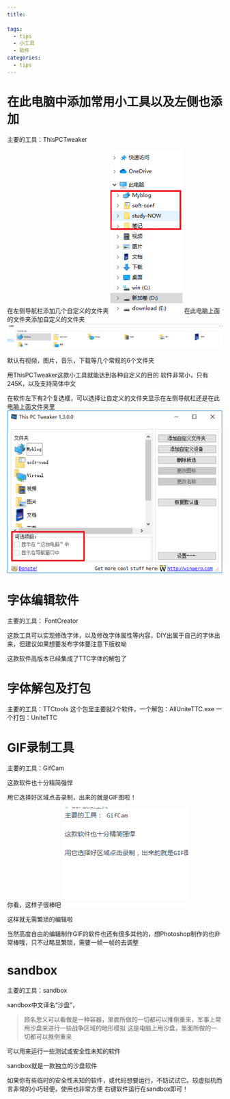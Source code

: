```yaml
---
title: 

tags:
  - tips
  - 小工具
  - 软件
categories: 
  - tips
---
```


# 在此电脑中添加常用小工具以及左侧也添加

主要的工具：ThisPCTweaker

在左侧导航栏添加几个自定义的文件夹
![左侧添加](https://raw.githubusercontent.com/zzzhbr/notebook-image/master/notebook/2019/09/22/1569147626705-1569147626733.png)
在此电脑上面的文件夹添加自定义的文件夹
![上面添加](https://raw.githubusercontent.com/zzzhbr/notebook-image/master/notebook/2019/09/22/1569147671902-1569147671905.png)

默认有视频，图片，音乐，下载等几个常规的6个文件夹

用ThisPCTweaker这款小工具就能达到各种自定义的目的
软件非常小，只有245K，以及支持简体中文


在软件左下有2个复选框，可以选择让自定义的文件夹显示在左侧导航栏还是在此电脑上面文件夹里
![可选](https://raw.githubusercontent.com/zzzhbr/notebook-image/master/notebook/2019/09/22/1569147870051-1569147870052.png)


# 字体编辑软件

主要的工具： FontCreator

这款工具可以实现修改字体，以及修改字体属性等内容，DIY出属于自己的字体出来，但建议如果想要发布字体要注意下版权呦

这款软件高版本已经集成了TTC字体的解包了

# 字体解包及打包

主要的工具：TTCtools
这个包里主要就2个软件，一个解包：AllUniteTTC.exe
一个打包：UniteTTC




# GIF录制工具

主要的工具：GifCam

这款软件也十分精简强悍

用它选择好区域点击录制，出来的就是GIF图啦！


你看，这样子很棒吧
 ![演示](https://raw.githubusercontent.com/zzzhbr/notebook-image/master/notebook/2019/09/22/GifCam%E6%BC%94%E7%A4%BA-1569148230023.gif)

这样就无需繁琐的编辑啦

当然高度自由的编辑制作GIF的软件也还有很多其他的，想Photoshop制作的也非常棒哦，只不过略显繁琐，需要一帧一帧的去调整

# sandbox

主要的工具：sandbox

sandbox中文译名“沙盘”，
> 顾名思义可以看做是一种容器，里面所做的一切都可以推倒重来，军事上常用沙盘来进行一些战争区域的地形模拟
这是电脑上用沙盘，里面所做的一切都可以推倒重来

可以用来运行一些测试或安全性未知的软件

sandbox就是一款独立的沙盘软件

如果你有些临时的安全性未知的软件，或代码想要运行，不妨试试它。较虚拟机而言非常的小巧轻便，使用也非常方便
右键软件运行在sandbox即可！




